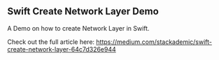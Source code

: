 
## Swift Create Network Layer Demo

A Demo on how to create Network Layer in Swift.

Check out the full article here: https://medium.com/stackademic/swift-create-network-layer-64c7d326e944
